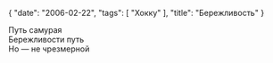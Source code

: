 {
   "date": "2006-02-22",
   "tags": [
      "Хокку"
   ],
   "title": "Бережливость"
}

Путь самурая  
Бережливости путь  
Но — не чрезмерной
